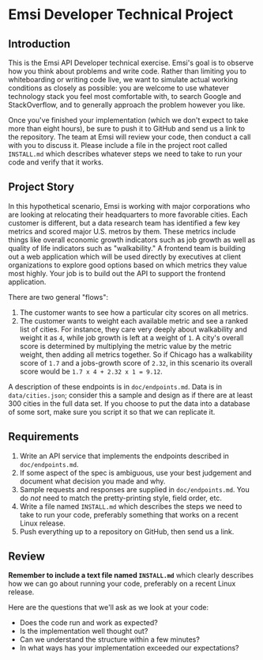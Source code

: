 # Emsi Developer Technical Project

## Introduction
This is the Emsi API Developer technical exercise.  Emsi's goal is to observe how you think about problems and write code.  Rather than limiting you to whiteboarding or writing code live, we want to simulate actual working conditions as closely as possible: you are welcome to use whatever technology stack you feel most comfortable with, to search Google and StackOverflow, and to generally approach the problem however you like.

Once you've finished your implementation (which we don't expect to take more than eight hours), be sure to push it to GitHub and send us a link to the repository.  The team at Emsi will review your code, then conduct a call with you to discuss it.  Please include a file in the project root called `INSTALL.md` which describes whatever steps we need to take to run your code and verify that it works.

## Project Story
In this hypothetical scenario, Emsi is working with major corporations who are looking at relocating their headquarters to more favorable cities.  Each customer is different, but a data research team has identified a few key metrics and scored major U.S. metros by them.  These metrics include things like overall economic growth indicators such as job growth as well as quality of life indicators such as "walkability."  A frontend team is building out a web application which will be used directly by executives at client organizations to explore good options based on which metrics they value most highly.  Your job is to build out the API to support the frontend application.

There are two general "flows":
1) The customer wants to see how a particular city scores on all metrics.
2) The customer wants to weight each available metric and see a ranked list of cities.  For instance, they care very deeply about walkability and weight it as `4`, while job growth is left at a weight of `1`.  A city's overall score is determined by multiplying the metric value by the metric weight, then adding all metrics together.  So if Chicago has a walkability score of `1.7` and a jobs-growth score of `2.32`, in this scenario its overall score would be `1.7 x 4 + 2.32 x 1 = 9.12`.

A description of these endpoints is in `doc/endpoints.md`.  Data is in `data/cities.json`; consider this a sample and design as if there are at least 300 cities in the full data set.  If you choose to put the data into a database of some sort, make sure you script it so that we can replicate it.

## Requirements
1) Write an API service that implements the endpoints described in `doc/endpoints.md`.
2) If some aspect of the spec is ambiguous, use your best judgement and document what decision you made and why.
3) Sample requests and responses are supplied in `doc/endpoints.md`.  You do _not_ need to match the pretty-printing style, field order, etc.
4) Write a file named `INSTALL.md` which describes the steps we need to take to run your code, preferably something that works on a recent Linux release.
5) Push everything up to a repository on GitHub, then send us a link.

## Review
__Remember to include a text file named `INSTALL.md`__ which clearly describes how we can go about running your code, preferably on a recent Linux release.

Here are the questions that we'll ask as we look at your code:
* Does the code run and work as expected?
* Is the implementation well thought out?
* Can we understand the structure within a few minutes?
* In what ways has your implementation exceeded our expectations?
